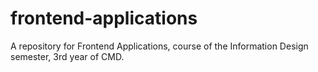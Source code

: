 # frontend-applications
A repository for Frontend Applications, course of the Information Design semester, 3rd year of CMD.

